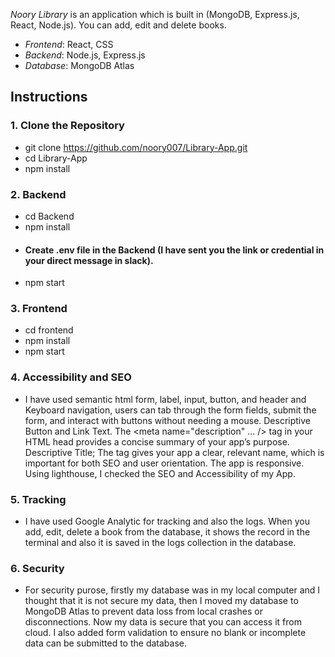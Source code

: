 *Noory Library* is an application which is built in (MongoDB, Express.js, React, Node.js). You can add, edit and delete books.

- *Frontend*: React, CSS
- *Backend*: Node.js, Express.js
- *Database*: MongoDB Atlas

## Instructions

### 1.	Clone the Repository

- git clone https://github.com/noory007/Library-App.git
- cd Library-App
- npm install

### 2.	Backend

- cd Backend 
- npm install
- #### Create .env file in the Backend (I have sent you the link or credential in your direct message in slack).
- npm start 

### 3.	Frontend

- cd frontend
- npm install
- npm start

### 4.	Accessibility and SEO

- I have used semantic html form, label, input, button, and header and Keyboard navigation, users can tab through the form fields, submit the form, and interact with buttons without needing a mouse. Descriptive Button and Link Text. 
The <meta name="description" ... /> tag in your HTML head provides a concise summary of your app’s purpose. Descriptive Title; The <title>Noory Library</title> tag gives your app a clear, relevant name, which is important for both SEO and user orientation. The app is responsive. Using lighthouse, I checked the SEO and Accessibility of my App.

### 5.	Tracking

- I have used Google Analytic for tracking and also the logs. When you add, edit, delete a book from the database, it shows the record in the terminal and also it is saved in the logs collection in the database.

### 6.	Security

- For security purose, firstly my database was in my local computer and I thought that it is not secure my data, then I moved my database to MongoDB Atlas to prevent data loss from local crashes or disconnections. Now my data is secure that you can access it from cloud. I also added form validation to ensure no blank or incomplete data can be submitted to the database.


